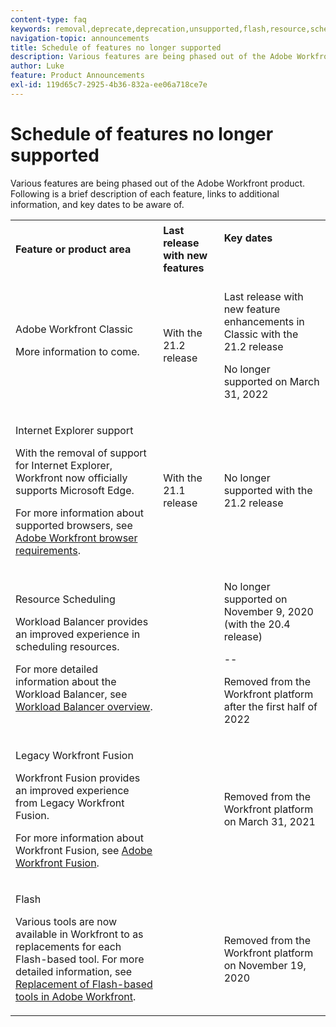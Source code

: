 ```yaml
---
content-type: faq
keywords: removal,deprecate,deprecation,unsupported,flash,resource,scheduling
navigation-topic: announcements
title: Schedule of features no longer supported
description: Various features are being phased out of the Adobe Workfront product. Following is a brief description of each feature, links to additional information, and key dates to be aware of.
author: Luke
feature: Product Announcements
exl-id: 119d65c7-2925-4b36-832a-ee06a718ce7e
---
```

# Schedule of features no longer supported

Various features are being phased out of the Adobe Workfront product. Following is a brief description of each feature, links to additional information, and key dates to be aware of.

<table style="table-layout:auto"> 
 <col> 
 <col data-mc-conditions=""> 
 <col> 
 <tbody> 
  <tr> 
   <td><b>Feature or product area</b></td> 
   <td><strong>Last release with new features</strong> </td> 
   <td> <p rowspan="2"><strong>Key dates</strong> </p> <p rowspan="2">&nbsp;</p> </td> 
  </tr> 
  <tr data-mc-conditions=""> 
   <td>Adobe Workfront Classic <p style="font-weight: normal;">More information to come.</p> </td> 
   <td>With the 21.2 release</td> 
   <td> <p>Last release with new feature enhancements in Classic with the 21.2 release</p> <p>No longer supported on March 31, 2022</p> </td> 
  </tr> 
  <tr data-mc-conditions=""> 
   <td> <p>Internet Explorer support</p> <p>With the removal of support for Internet Explorer, Workfront now officially supports Microsoft Edge. </p> <p>For more information about supported browsers, see <a href="../../workfront-basics/workfront-browser-requirements.md" class="MCXref xref">Adobe Workfront browser requirements</a>.</p> </td> 
   <td>With the 21.1 release</td> 
   <td>No longer supported with the 21.2 release</td> 
  </tr> 
  <tr> 
   <td> <p>Resource Scheduling</p> <p>Workload Balancer provides an improved experience in scheduling resources.</p> <p>For more detailed information about the Workload Balancer, see <a href="../../resource-mgmt/workload-balancer/overview-workload-balancer.md">Workload Balancer overview</a>.</p> </td> 
   <td>&nbsp;</td> 
   <td> <p>No longer supported on November 9, 2020 (with the 20.4 release)</p> <p>--</p> <p>Removed from the Workfront platform after the first half of 2022</p> </td> 
  </tr> 
  <tr> 
   <td> <p>Legacy Workfront Fusion</p> <p>Workfront Fusion provides an improved experience from Legacy Workfront Fusion.</p> <p>For more information about Workfront Fusion, see <a href="../../workfront-fusion/workfront-fusion-2.md" class="MCXref xref">Adobe Workfront Fusion</a>.</p> </td> 
   <td>&nbsp;</td> 
   <td>Removed from the Workfront platform on March 31, 2021</td> 
  </tr> 
  <tr> 
   <td> <p>Flash</p> <p>Various tools are now available in Workfront to as replacements for each Flash-based tool. For more detailed information, see <a href="../../product-announcements/announcements/announcement-archive/replace-flash-tools.md" class="MCXref xref">Replacement of Flash-based tools in Adobe Workfront</a>.</p> </td> 
   <td>&nbsp;</td> 
   <td> <p>&nbsp;</p> <p>Removed from the Workfront platform on November 19, 2020</p> </td> 
  </tr> <!--
   <tr data-mc-conditions="QuicksilverOrClassic.Draft mode"> 
    <td> <p>Enhanced Authentication 1.0</p> <p>The method of migrating to the new Enhanced Authentication 2.0 depends on whether you are using Legacy Authentication or Enhanced Authentication 1.0. For more information, see <a href="../../administration-and-setup/manage-workfront/security/get-started-enhanced-authentication.md" class="MCXref xref">Enhanced Authentication overview</a>.</p> </td> 
    <td>&nbsp;</td> 
    <td>2021</td> 
   </tr>
  --> <!--
   <tr data-mc-conditions="QuicksilverOrClassic.Draft mode"> 
    <td> <p>Allowlist updates </p> <!--
      <p data-mc-conditions="QuicksilverOrClassic.Draft mode">Split</p>
     --> <!--
      <p data-mc-conditions="QuicksilverOrClassic.Draft mode">Email Service updated (MailGun)</p>
     --> </td> 
    
   </tr>
  
 </tbody> 
</table>
